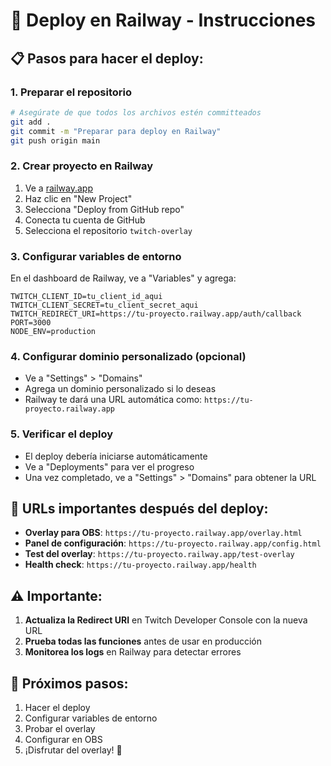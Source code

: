 # 🚀 Deploy en Railway - Instrucciones

## 📋 Pasos para hacer el deploy:

### 1. **Preparar el repositorio**

```bash
# Asegúrate de que todos los archivos estén committeados
git add .
git commit -m "Preparar para deploy en Railway"
git push origin main
```

### 2. **Crear proyecto en Railway**

1. Ve a [railway.app](https://railway.app)
2. Haz clic en "New Project"
3. Selecciona "Deploy from GitHub repo"
4. Conecta tu cuenta de GitHub
5. Selecciona el repositorio `twitch-overlay`

### 3. **Configurar variables de entorno**

En el dashboard de Railway, ve a "Variables" y agrega:

```
TWITCH_CLIENT_ID=tu_client_id_aqui
TWITCH_CLIENT_SECRET=tu_client_secret_aqui
TWITCH_REDIRECT_URI=https://tu-proyecto.railway.app/auth/callback
PORT=3000
NODE_ENV=production
```

### 4. **Configurar dominio personalizado (opcional)**

- Ve a "Settings" > "Domains"
- Agrega un dominio personalizado si lo deseas
- Railway te dará una URL automática como: `https://tu-proyecto.railway.app`

### 5. **Verificar el deploy**

- El deploy debería iniciarse automáticamente
- Ve a "Deployments" para ver el progreso
- Una vez completado, ve a "Settings" > "Domains" para obtener la URL

## 🔧 URLs importantes después del deploy:

- **Overlay para OBS**: `https://tu-proyecto.railway.app/overlay.html`
- **Panel de configuración**: `https://tu-proyecto.railway.app/config.html`
- **Test del overlay**: `https://tu-proyecto.railway.app/test-overlay`
- **Health check**: `https://tu-proyecto.railway.app/health`

## ⚠️ Importante:

1. **Actualiza la Redirect URI** en Twitch Developer Console con la nueva URL
2. **Prueba todas las funciones** antes de usar en producción
3. **Monitorea los logs** en Railway para detectar errores

## 🎯 Próximos pasos:

1. Hacer el deploy
2. Configurar variables de entorno
3. Probar el overlay
4. Configurar en OBS
5. ¡Disfrutar del overlay! 🎉
